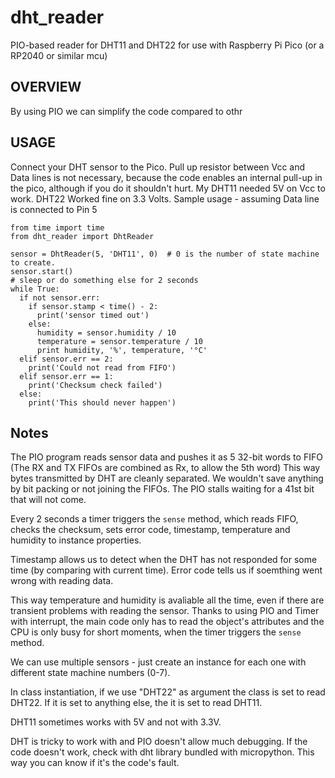 # dht_reader
PIO-based reader for DHT11 and DHT22 for use with Raspberry Pi Pico (or a RP2040 or similar mcu)

## OVERVIEW
By using PIO we can simplify the code compared to othr

## USAGE
Connect your DHT sensor to the Pico. Pull up resistor between Vcc and Data lines is not necessary, because the code enables an internal pull-up in the pico, although if you do it shouldn't hurt.
My DHT11 needed 5V on Vcc to work. DHT22 Worked fine on 3.3 Volts.
Sample usage - assuming Data line is connected to Pin 5
```
from time import time
from dht_reader import DhtReader

sensor = DhtReader(5, 'DHT11', 0)  # 0 is the number of state machine to create.
sensor.start() 
# sleep or do something else for 2 seconds
while True:
  if not sensor.err:
    if sensor.stamp < time() - 2:
      print('sensor timed out')
    else:
      humidity = sensor.humidity / 10
      temperature = sensor.temperature / 10
      print humidity, '%', temperature, '°C'
  elif sensor.err == 2:
    print('Could not read from FIFO')
  elif sensor.err == 1:
    print('Checksum check failed')
  else:
    print('This should never happen')
```

## Notes
The PIO program reads sensor data and pushes it as 5 32-bit words to FIFO (The RX and TX FIFOs are combined as Rx, to allow the 5th word)
This way bytes transmitted by DHT are cleanly separated. We wouldn't save anything by bit packing or not joining the FIFOs.
The PIO stalls waiting for a 41st bit that will not come.

Every 2 seconds a timer triggers the `sense` method, which reads FIFO, checks the checksum, sets error code, timestamp, temperature and humidity to instance properties.

Timestamp allows us to detect when the DHT has not responded for some time (by comparing with current time).
Error code tells us if soemthing went wrong with reading data.

This way temperature and humidity is avaliable all the time, even if there are transient problems with reading the sensor.
Thanks to using PIO and Timer with interrupt, the main code only has to read the object's attributes and the CPU is only busy for short moments, when the timer triggers the `sense` method.

We can use multiple sensors - just create an instance for each one with different state machine numbers (0-7).

In class instantiation, if we use "DHT22" as argument the class is set to read DHT22. If it is set to anything else, the it is set to read DHT11.

DHT11 sometimes works with 5V and not with 3.3V.

DHT is tricky to work with and PIO doesn't allow much debugging. If the code doesn't work, check with dht library bundled with micropython.
  This way you can know if it's the code's fault.
